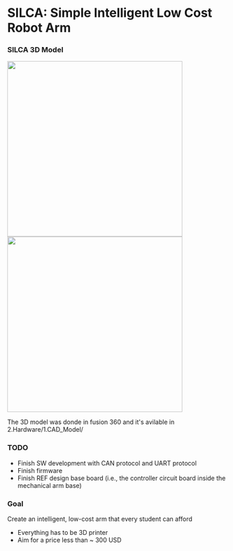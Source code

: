 # SILCA: Simple Intelligent Low Cost Robot Arm 

### SILCA 3D Model
<img src="output/silca.gif" width="400"/>  <img src="output/mot_test_8.gif" width="400"/> 

The 3D model was donde in fusion 360 and it's avilable in 2.Hardware/1.CAD_Model/

### TODO
  - Finish SW development with CAN protocol and UART protocol
  - Finish firmware 
  - Finish REF design base board (i.e., the controller circuit board inside the mechanical arm base)

### Goal 
 Create an intelligent, low-cost arm that every student can afford
  - Everything has to be 3D printer
  - Aim for a price less than ~ 300 USD


